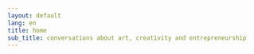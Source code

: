 ```yaml
---
layout: default
lang: en
title: home
sub_title: conversations about art, creativity and entrepreneurship
---
```

